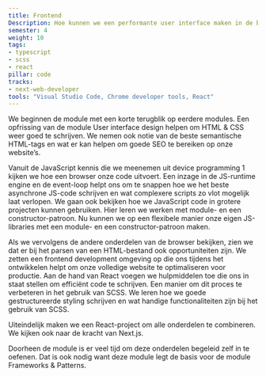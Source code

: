 ```yaml
---
title: Frontend
Description: Hoe kunnen we een performante user interface maken in de browser? We bekijken de volledige flow van een goede test-driven development omgeving tot optimalisatie in de browser.
semester: 4
weight: 10
tags:
- typescript
- scss
- react
pillar: code
tracks:
- next-web-developer
tools: "Visual Studio Code, Chrome developer tools, React"
---
```


We beginnen de module met een korte terugblik op eerdere modules. Een opfrissing van de module User interface design helpen om HTML & CSS weer goed te schrijven. We nemen ook notie van de beste semantische HTML-tags en wat er kan helpen om goede SEO te bereiken op onze website’s.

Vanuit de JavaScript kennis die we meenemen uit device programming 1 kijken we hoe een browser onze code uitvoert. Een inzage in de JS-runtime engine en de event-loop helpt ons om te snappen hoe we het beste asynchrone JS-code schrijven en wat complexere scripts zo vlot mogelijk laat verlopen.
We gaan ook bekijken hoe we JavaScript code in grotere projecten kunnen gebruiken. Hier leren we werken met module- en een constructor-patroon. Nu kunnen we op een flexibele manier onze eigen JS-libraries met een module- en een constructor-patroon maken.

Als we vervolgens de andere onderdelen van de browser bekijken, zien we dat er bij het parsen van een HTML-bestand ook opportuniteiten zijn. We zetten een frontend development omgeving op die ons tijdens het ontwikkelen helpt om onze volledige website te optimaliseren voor productie. Aan de hand van React voegen we hulpmiddelen toe die ons in staat stellen om efficiënt code te schrijven.
Een manier om dit proces te verbeteren in het gebruik van SCSS. We leren hoe we goede gestructureerde styling schrijven en wat handige functionaliteiten zijn bij het gebruik van SCSS.

Uiteindelijk maken we een React-project om alle onderdelen te combineren. We kijken ook naar de kracht van Next.js.

Doorheen de module is er veel tijd om deze onderdelen begeleid zelf in te oefenen. Dat is ook nodig want deze module legt de basis voor de module Frameworks & Patterns.
